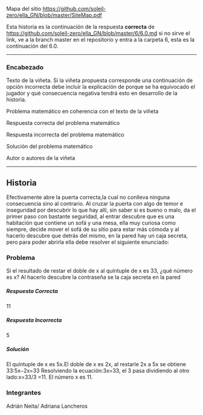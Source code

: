 Mapa del sitio https://github.com/soleil-zero/ella_GN/blob/master/SiteMap.pdf

Esta historia es la continuación de la respuesta **correcta** de https://github.com/soleil-zero/ella_GN/blob/master/6/6.0.md si no sirve el link, 
ve a la branch master en el repositorio y entra a la carpeta 6, esta es la continuación del 6.0.

**********************************************************************
### Encabezado

Texto de la viñeta. Si la viñeta propuesta corresponde una continuación de opción incorrecta debe incluir la explicación de porque se ha equivocado el jugador y qué consecuencia negativa tendrá esto en desarrollo de la historia.

Problema matemático en coherencia con el texto de la viñeta

Respuesta correcta del problema matemático

Respuesta incorrecta del problema matemático

Solución del problema matemático

Autor o autores de la viñeta
**********************************************************************

## Historia
Efectivamente abre la puerta correcta,la cual no conlleva ninguna consecuencia sino al contrario. Al cruzar la puerta con algo de temor e inseguridad por descubrir lo que hay allí, sin saber si es bueno o malo, da el primer paso con bastante seguridad, al entrar descubre que es una habitación que contiene un sofá y una mesa, ella muy curiosa como siempre, decide mover el sofá de su sitio para estar más cómoda y al hacerlo descubre que detrás del mismo, en la pared hay un caja secreta, pero para poder abrirla ella debe resolver el siguiente enunciado:
### Problema
Si el resultado de restar el doble de x al quíntuple de x es 33, ¿qué número es x? Al hacerlo descubre la contraseña se la caja secreta en la pared
##### Respuesta Correcta 
11
##### Respuesta Incorrecta 
5
##### Solución 
El quíntuple de x es 5x.El doble de x es 2x, al restarle 2x a 5x se obtiene 33:5x−2x=33
Resolviendo la ecuación:3x=33, el 3 pasa dividiendo al otro lado:x=33/3 =11. El número x es 11.
### Integrantes
Adrián Neita/ Adriana Lancheros 

